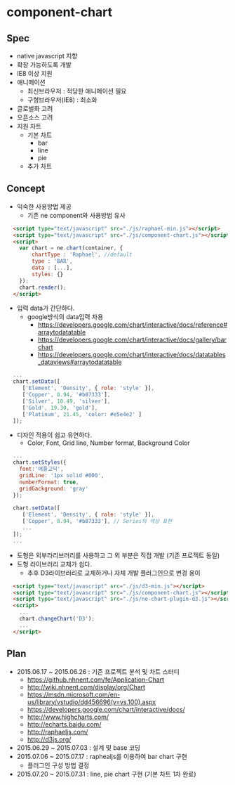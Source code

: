 # component-chart

## Spec

* native javascript 지향
* 확장 가능하도록 개발
* IE8 이상 지원
* 애니메이션
  * 최신브라우저 : 적당한 애니메이션 필요
  * 구형브라우저(IE8) : 최소화
* 글로벌화 고려
* 오픈소스 고려
* 지원 차트
  * 기본 차트
    * bar
    * line
    * pie
  * 추가 차트

## Concept

* 익숙한 사용방법 제공
  * 기존 ne component와 사용방법 유사
```html
  <script type="text/javascript" src="./js/raphael-min.js"></script>
  <script type="text/javascript" src="./js/component-chart.js"></script>
  <script>
    var chart = ne.chart(container, {
        chartType : 'Raphael', //default
        type : 'BAR',
        data : [...],
        styles: {}
    });
    chart.render();
  </script>
```
* 입력 data가 간단하다.
  * google방식의 data입력 차용
    * https://developers.google.com/chart/interactive/docs/reference#arraytodatatable
    * https://developers.google.com/chart/interactive/docs/gallery/barchart
    * https://developers.google.com/chart/interactive/docs/datatables_dataviews#arraytodatatable
```javascript
  ...
  chart.setData([
     ['Element', 'Density', { role: 'style' }],
     ['Copper', 8.94, '#b87333'],
     ['Silver', 10.49, 'silver'],
     ['Gold', 19.30, 'gold'],
     ['Platinum', 21.45, 'color: #e5e4e2' ]
  ]);
```
* 디자인 적용이 쉽고 유연하다.
  * Color, Font, Grid line, Number format, Background Color
```javascript
  ...
  chart.setStyles({
    font:'애플고딕',
    gridLine: '1px solid #000',
    numberFormat: true,
    gridGackground: 'gray'
  });
  
  chart.setData([
     ['Element', 'Density', { role: 'style' }],
     ['Copper', 8.94, '#b87333'], // Series의 색상 표현
     ...
  ]);
  ...
```

* 도형은 외부라리브러리를 사용하고 그 외 부분은 직접 개발 (기존 프로젝트 동일)
* 도형 라이브러리 교체가 쉽다.
  * 추후 D3라이브러리로 교체하거나 자체 개발 플러그인으로 변경 용이
```html
  <script type="text/javascript" src="./js/d3-min.js"></script>
  <script type="text/javascript" src="./js/component-chart.js"></script>
  <script type="text/javascript" src="./js/ne-chart-plugin-d3.js"></script>
  <script>
    ...
    chart.changeChart('D3');
    ...
  </script>
```

## Plan

* 2015.06.17 ~ 2015.06.26 : 기존 프로젝트 분석 및 차트 스터디
  * https://github.nhnent.com/fe/Application-Chart
  * http://wiki.nhnent.com/display/org/Chart
  * https://msdn.microsoft.com/en-us/library/vstudio/dd456696(v=vs.100).aspx
  * https://developers.google.com/chart/interactive/docs/
  * http://www.highcharts.com/
  * http://echarts.baidu.com/
  * http://raphaeljs.com/
  * http://d3js.org/
* 2015.06.29 ~ 2015.07.03 : 설계 및 base 코딩
* 2015.07.06 ~ 2015.07.17 : raphealjs를 이용하여 bar chart 구현
  * 플러그인 구성 방법 결정
* 2015.07.20 ~ 2015.07.31 : line, pie chart 구현 (기본 차트 1차 완료)

